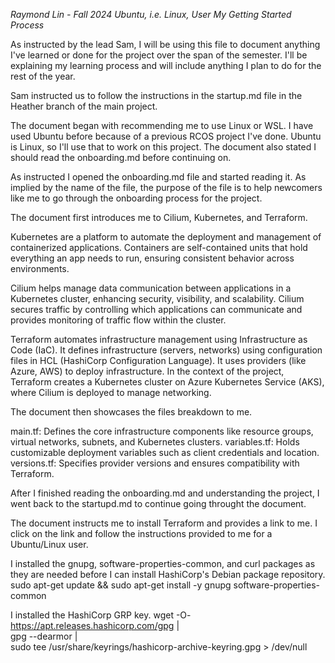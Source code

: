 *Raymond Lin - Fall 2024*
*Ubuntu, i.e. Linux, User*
*My Getting Started Process*

As instructed by the lead Sam, I will be using this file to document anything I've learned or done for the project over the span of the semester. I'll be explaining my learning process and will include anything I plan to do for the rest of the year.

Sam instructed us to follow the instructions in the startup.md file in the Heather branch of the main project. 

The document began with recommending me to use Linux or WSL. I have used Ubuntu before because of a previous RCOS project I've done. Ubuntu is Linux, so I'll use that to work on this project. The document also stated I should read the onboarding.md before continuing on.

As instructed I opened the onboarding.md file and started reading it. As implied by the name of the file, the purpose of the file is to help newcomers like me to go through the onboarding process for the project.

The document first introduces me to Cilium, Kubernetes, and Terraform. 

Kubernetes are a platform to automate the deployment and management of containerized applications. Containers are self-contained units that hold everything an app needs to run, ensuring consistent behavior across environments. 

Cilium helps manage data communication between applications in a Kubernetes cluster, enhancing security, visibility, and scalability. Cilium secures traffic by controlling which applications can communicate and provides monitoring of traffic flow within the cluster.

Terraform automates infrastructure management using Infrastructure as Code (IaC). It defines infrastructure (servers, networks) using configuration files in HCL (HashiCorp Configuration Language). It uses providers (like Azure, AWS) to deploy infrastructure. In the context of the project, Terraform creates a Kubernetes cluster on Azure Kubernetes Service (AKS), where Cilium is deployed to manage networking.

The document then showcases the files breakdown to me.

main.tf: Defines the core infrastructure components like resource groups, virtual networks, subnets, and Kubernetes clusters.
variables.tf: Holds customizable deployment variables such as client credentials and location.
versions.tf: Specifies provider versions and ensures compatibility with Terraform.

After I finished reading the onboarding.md and understanding the project, I went back to the startupd.md to continue going throught the document. 

The document instructs me to install Terraform and provides a link to me. I click on the link and follow the instructions provided to me for a Ubuntu/Linux user.

I installed the gnupg, software-properties-common, and curl packages as they are needed before I can install HashiCorp's Debian package repository. 
sudo apt-get update && sudo apt-get install -y gnupg software-properties-common

I installed the HashiCorp GRP key.
wget -O- https://apt.releases.hashicorp.com/gpg | \
gpg --dearmor | \
sudo tee /usr/share/keyrings/hashicorp-archive-keyring.gpg > /dev/null

